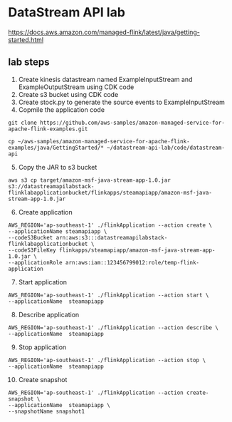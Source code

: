 # DataStream  API lab
https://docs.aws.amazon.com/managed-flink/latest/java/getting-started.html

## lab steps
1. Create kinesis datastream named ExampleInputStream and ExampleOutputStream using CDK code
2. Create s3 bucket using CDK code
3. Create stock.py to generate the source events to ExampleInputStream
4. Copmile the application code 
```
git clone https://github.com/aws-samples/amazon-managed-service-for-apache-flink-examples.git

cp ~/aws-samples/amazon-managed-service-for-apache-flink-examples/java/GettingStarted/* ~/datastream-api-lab/code/datastream-api

```

5. Copy the JAR to s3 bucket

```
aws s3 cp target/amazon-msf-java-stream-app-1.0.jar s3://datastreamapilabstack-flinklabapplicationbucket/flinkapps/steamapiapp/amazon-msf-java-stream-app-1.0.jar
```

6. Create application
```
AWS_REGION='ap-southeast-1' ./flinkApplication --action create \
--applicationName steamapiapp \
--codeS3Bucket arn:aws:s3:::datastreamapilabstack-flinklabapplicationbucket \
--codeS3FileKey flinkapps/steamapiapp/amazon-msf-java-stream-app-1.0.jar \
--applicationRole arn:aws:iam::123456799012:role/temp-flink-application  
```

7. Start application
```
AWS_REGION='ap-southeast-1' ./flinkApplication --action start \
--applicationName  steamapiapp
```

8. Describe application
```
AWS_REGION='ap-southeast-1' ./flinkApplication --action describe \
--applicationName  steamapiapp
```

9. Stop application
```
AWS_REGION='ap-southeast-1' ./flinkApplication --action stop \
--applicationName  steamapiapp
```

10. Create snapshot
```
AWS_REGION='ap-southeast-1' ./flinkApplication --action create-snapshot \
--applicationName  steamapiapp \
--snapshotName snapshot1
```